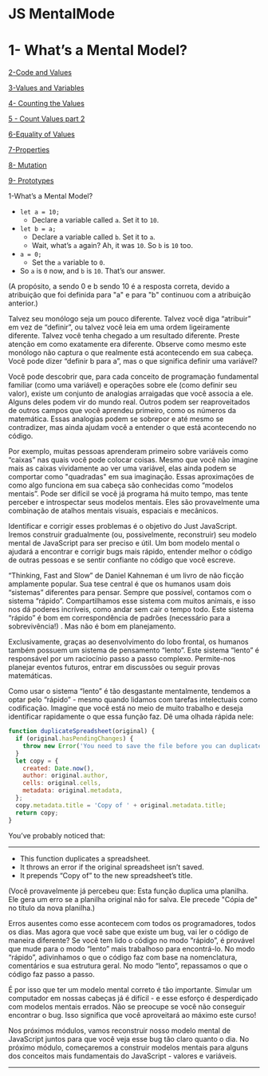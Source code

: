 # JS MentalMode

# 1- What’s a Mental Model?

[2-Code and Values](JS%20MentalMode%20bbe447436d2641ef9046237a0cf1eb44/2-Code%20and%20Values%205d3d48956ae24a478cf0b9be41415982.md)

[3-Values and Variables](JS%20MentalMode%20bbe447436d2641ef9046237a0cf1eb44/3-Values%20and%20Variables%207cb66d9b60064d049d15eda0c39842cc.md)

[4- Counting the Values](JS%20MentalMode%20bbe447436d2641ef9046237a0cf1eb44/4-%20Counting%20the%20Values%20d2e82fda95df4347815eb97597494fcc.md)

[5 - Count Values part 2](JS%20MentalMode%20bbe447436d2641ef9046237a0cf1eb44/5%20-%20Count%20Values%20part%202%20a1111a8b7174489b813febe172085dd0.md)

[6-Equality of Values](JS%20MentalMode%20bbe447436d2641ef9046237a0cf1eb44/6-Equality%20of%20Values%20389afc487bf94781864f3784b1a9352f.md)

[7-Properties](JS%20MentalMode%20bbe447436d2641ef9046237a0cf1eb44/7-Properties%209480a5d274ed475a87d3f68769756401.md)

[8- Mutation](JS%20MentalMode%20bbe447436d2641ef9046237a0cf1eb44/8-%20Mutation%20ea5b9d62e66341689fe6d96cf9b4d84d.md)

[9- Prototypes](JS%20MentalMode%20bbe447436d2641ef9046237a0cf1eb44/9-%20Prototypes%206d4513b168264366b549b3d094775b09.md)

1-What’s a Mental Model?

- `let a = 10;`
    - Declare a variable called `a`. Set it to `10`.
- `let b = a;`
    - Declare a variable called `b`. Set it to `a`.
    - Wait, what’s `a` again? Ah, it was `10`. So `b` is `10` too.
- `a = 0;`
    - Set the `a` variable to `0`.
- So `a` is `0` now, and `b` is `10`. That’s our answer.

(A propósito, a sendo 0 e b sendo 10 é a resposta correta, devido a atribuição que foi definida para "a" e para "b" continuou com a atribuição anterior.)

Talvez seu monólogo seja um pouco diferente. Talvez você diga “atribuir” em vez de “definir”, ou talvez você leia em uma ordem ligeiramente diferente. Talvez você tenha chegado a um resultado diferente. Preste atenção em como exatamente era diferente. Observe como mesmo este monólogo não captura o que realmente está acontecendo em sua cabeça. Você pode dizer “definir b para a”, mas o que significa definir uma variável?

Você pode descobrir que, para cada conceito de programação fundamental familiar (como uma variável) e operações sobre ele (como definir seu valor), existe um conjunto de analogias arraigadas que você associa a ele. Alguns deles podem vir do mundo real. Outros podem ser reaproveitados de outros campos que você aprendeu primeiro, como os números da matemática. Essas analogias podem se sobrepor e até mesmo se contradizer, mas ainda ajudam você a entender o que está acontecendo no código.

Por exemplo, muitas pessoas aprenderam primeiro sobre variáveis como “caixas” nas quais você pode colocar coisas. Mesmo que você não imagine mais as caixas vividamente ao ver uma variável, elas ainda podem se comportar como "quadradas" em sua imaginação. Essas aproximações de como algo funciona em sua cabeça são conhecidas como “modelos mentais”. Pode ser difícil se você já programa há muito tempo, mas tente perceber e introspectar seus modelos mentais. Eles são provavelmente uma combinação de atalhos mentais visuais, espaciais e mecânicos.

Identificar e corrigir esses problemas é o objetivo do Just JavaScript. Iremos construir gradualmente (ou, possivelmente, reconstruir) seu modelo mental de JavaScript para ser preciso e útil. Um bom modelo mental o ajudará a encontrar e corrigir bugs mais rápido, entender melhor o código de outras pessoas e se sentir confiante no código que você escreve. 

“Thinking, Fast and Slow” de Daniel Kahneman é um livro de não ficção amplamente popular. Sua tese central é que os humanos usam dois “sistemas” diferentes para pensar. Sempre que possível, contamos com o sistema “rápido”. Compartilhamos esse sistema com muitos animais, e isso nos dá poderes incríveis, como andar sem cair o tempo todo. Este sistema “rápido” é bom em correspondência de padrões (necessário para a sobrevivência!) . Mas não é bom em planejamento.

Exclusivamente, graças ao desenvolvimento do lobo frontal, os humanos também possuem um sistema de pensamento “lento”. Este sistema “lento” é responsável por um raciocínio passo a passo complexo. Permite-nos planejar eventos futuros, entrar em discussões ou seguir provas matemáticas.

Como usar o sistema “lento” é tão desgastante mentalmente, tendemos a optar pelo “rápido” - mesmo quando lidamos com tarefas intelectuais como codificação. Imagine que você está no meio de muito trabalho e deseja identificar rapidamente o que essa função faz. Dê uma olhada rápida nele:

```jsx
function duplicateSpreadsheet(original) {
  if (original.hasPendingChanges) {
    throw new Error('You need to save the file before you can duplicate it.');
  }
  let copy = {
    created: Date.now(),
    author: original.author,
    cells: original.cells,
    metadata: original.metadata,
  };
  copy.metadata.title = 'Copy of ' + original.metadata.title;
  return copy;
}
```

You’ve probably noticed that:

---

- This function duplicates a spreadsheet.
- It throws an error if the original spreadsheet isn’t saved.
- It prepends “Copy of” to the new spreadsheet’s title.

(Você provavelmente já percebeu que: Esta função duplica uma planilha. Ele gera um erro se a planilha original não for salva. Ele precede "Cópia de" no título da nova planilha.)

Erros ausentes como esse acontecem com todos os programadores, todos os dias. Mas agora que você sabe que existe um bug, vai ler o código de maneira diferente? Se você tem lido o código no modo “rápido”, é provável que mude para o modo “lento” mais trabalhoso para encontrá-lo. No modo “rápido”, adivinhamos o que o código faz com base na nomenclatura, comentários e sua estrutura geral. No modo “lento”, repassamos o que o código faz passo a passo. 

É por isso que ter um modelo mental correto é tão importante. Simular um computador em nossas cabeças já é difícil - e esse esforço é desperdiçado com modelos mentais errados. Não se preocupe se você não conseguir encontrar o bug. Isso significa que você aproveitará ao máximo este curso! 

Nos próximos módulos, vamos reconstruir nosso modelo mental de JavaScript juntos para que você veja esse bug tão claro quanto o dia. No próximo módulo, começaremos a construir modelos mentais para alguns dos conceitos mais fundamentais do JavaScript - valores e variáveis.

_____